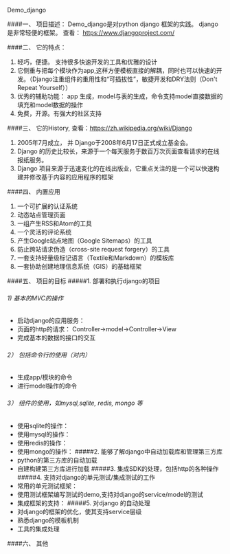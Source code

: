 Demo_django

####一、 项目描述：
Demo_django是对python django 框架的实践。 django 是非常轻便的框架。 查看： https://www.djangoproject.com/

####二、 它的特点：
1. 轻巧，便捷。 支持很多快速开发的工具和优雅的设计
2. 它侧重与把每个模块作为app,这样方便模板直接的解耦，同时也可以快速的开发。（Django注重组件的重用性和“可插拔性”，敏捷开发和DRY法则（Don't Repeat Yourself））
3. 优秀的辅助功能： app 生成，model与表的生成，命令支持model直接数据的填充和model数据的操作
4. 免费，开源。有强大的社区支持

####三、 它的History, 查看：https://zh.wikipedia.org/wiki/Django
1. 2005年7月成立， 并 Django于2008年6月17日正式成立基金会。
1. Django 的历史比较长，来源于一个每天服务于数百万次页面查看请求的在线报纸服务。
2. Django 项目来源于迅速变化的在线出版业，它重点关注的是一个可以快速构建并修改基于内容的应用程序的框架

####四、 内置应用
1. 一个可扩展的认证系统
2. 动态站点管理页面
3. 一组产生RSS和Atom的工具
4. 一个灵活的评论系统
5. 产生Google站点地图（Google Sitemaps）的工具
6. 防止跨站请求伪造（cross-site request forgery）的工具
7. 一套支持轻量级标记语言（Textile和Markdown）的模板库
8. 一套协助创建地理信息系统（GIS）的基础框架

####五、 项目的目标
#####1.  部署和执行django的项目
###### 1) 基本的MVC的操作 
- 启动django的应用服务：
- 页面的http的请求： Controller->model->Controller->View
- 完成基本的数据的接口的交互
###### 2） 包括命令行的使用（对内）
- 生成app/模块的命令
- 进行model操作的命令
###### 3） 组件的使用，如mysql,sqlite, redis, mongo 等
- 使用sqlite的操作：
- 使用mysql的操作：
- 使用redis的操作：
- 使用mongo的操作：
#####2. 能够了解django中自动加载库和管理第三方库
- python的第三方库的自动加载
- 自建构建第三方库进行加载
#####3. 集成SDK的处理，包括http的各种操作
#####4. 支持对django的单元测试/集成测试的工作
- 常用的单元测试框架：
- 使用测试框架编写测试的demo,支持对django的service/model的测试
- 集成框架的支持：
#####5. 对django 的自动处理
- 对django的框架的优化，使其支持service层级
- 熟悉django的模板机制
- 工具的集成处理

####六、 其他
